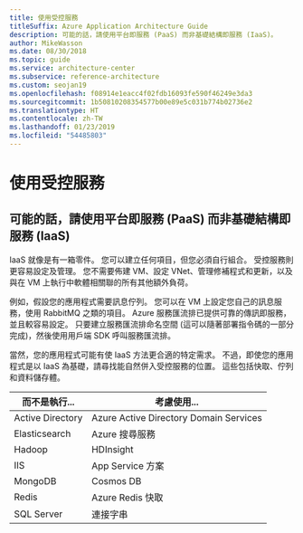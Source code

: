 ```yaml
---
title: 使用受控服務
titleSuffix: Azure Application Architecture Guide
description: 可能的話，請使用平台即服務 (PaaS) 而非基礎結構即服務 (IaaS)。
author: MikeWasson
ms.date: 08/30/2018
ms.topic: guide
ms.service: architecture-center
ms.subservice: reference-architecture
ms.custom: seojan19
ms.openlocfilehash: f08914e1eacc4f02fdb16093fe590f46249e3da3
ms.sourcegitcommit: 1b50810208354577b00e89e5c031b774b02736e2
ms.translationtype: HT
ms.contentlocale: zh-TW
ms.lasthandoff: 01/23/2019
ms.locfileid: "54485803"
---
```

# <a name="use-managed-services"></a>使用受控服務

## <a name="when-possible-use-platform-as-a-service-paas-rather-than-infrastructure-as-a-service-iaas"></a>可能的話，請使用平台即服務 (PaaS) 而非基礎結構即服務 (IaaS)

IaaS 就像是有一箱零件。 您可以建立任何項目，但您必須自行組合。 受控服務則更容易設定及管理。 您不需要佈建 VM、設定 VNet、管理修補程式和更新，以及與在 VM 上執行中軟體相關聯的所有其他額外負荷。

例如，假設您的應用程式需要訊息佇列。 您可以在 VM 上設定您自己的訊息服務，使用 RabbitMQ 之類的項目。 Azure 服務匯流排已提供可靠的傳訊即服務，並且較容易設定。 只要建立服務匯流排命名空間 (這可以隨著部署指令碼的一部分完成)，然後使用用戶端 SDK 呼叫服務匯流排。

當然，您的應用程式可能有使 IaaS 方法更合適的特定需求。 不過，即使您的應用程式是以 IaaS 為基礎，請尋找能自然併入受控服務的位置。 這些包括快取、佇列和資料儲存體。

| 而不是執行... | 考慮使用... |
|-----------------------|-------------|
| Active Directory | Azure Active Directory Domain Services |
| Elasticsearch | Azure 搜尋服務 |
| Hadoop | HDInsight |
| IIS | App Service 方案 |
| MongoDB | Cosmos DB |
| Redis | Azure Redis 快取 |
| SQL Server | 連接字串 |

